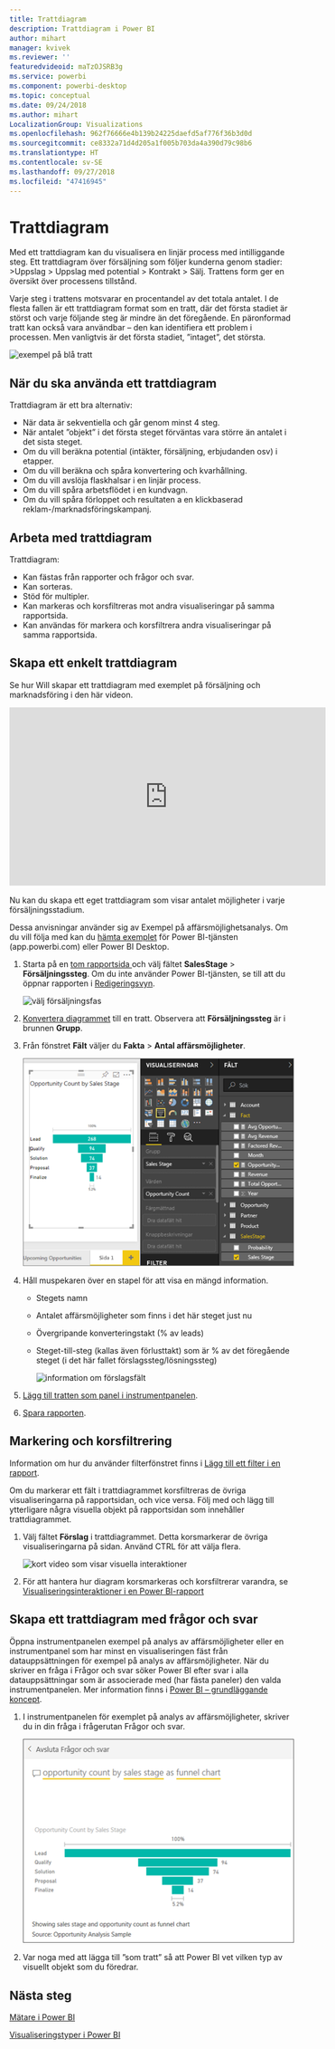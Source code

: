 ```yaml
---
title: Trattdiagram
description: Trattdiagram i Power BI
author: mihart
manager: kvivek
ms.reviewer: ''
featuredvideoid: maTzOJSRB3g
ms.service: powerbi
ms.component: powerbi-desktop
ms.topic: conceptual
ms.date: 09/24/2018
ms.author: mihart
LocalizationGroup: Visualizations
ms.openlocfilehash: 962f76666e4b139b24225daefd5af776f36b3d0d
ms.sourcegitcommit: ce8332a71d4d205a1f005b703da4a390d79c98b6
ms.translationtype: HT
ms.contentlocale: sv-SE
ms.lasthandoff: 09/27/2018
ms.locfileid: "47416945"
---
```

# <a name="funnel-charts"></a>Trattdiagram
Med ett trattdiagram kan du visualisera en linjär process med intilliggande steg. Ett trattdiagram över försäljning som följer kunderna genom stadier: \>Uppslag \> Uppslag med potential \> Kontrakt \> Sälj.  Trattens form ger en översikt över processens tillstånd.

Varje steg i trattens motsvarar en procentandel av det totala antalet. I de flesta fallen är ett trattdiagram format som en tratt, där det första stadiet är störst och varje följande steg är mindre än det föregående.  En päronformad tratt kan också vara användbar – den kan identifiera ett problem i processen.  Men vanligtvis är det första stadiet, ”intaget”, det största.

![exempel på blå tratt](media/power-bi-visualization-funnel-charts/funnelplain.png)

## <a name="when-to-use-a-funnel-chart"></a>När du ska använda ett trattdiagram
Trattdiagram är ett bra alternativ:

* När data är sekventiella och går genom minst 4 steg.
* När antalet ”objekt” i det första steget förväntas vara större än antalet i det sista steget.
* Om du vill beräkna potential (intäkter, försäljning, erbjudanden osv) i etapper.
* Om du vill beräkna och spåra konvertering och kvarhållning.
* Om du vill avslöja flaskhalsar i en linjär process.
* Om du vill spåra arbetsflödet i en kundvagn.
* Om du vill spåra förloppet och resultaten a en klickbaserad reklam-/marknadsföringskampanj.

## <a name="working-with-funnel-charts"></a>Arbeta med trattdiagram
Trattdiagram:

* Kan fästas från rapporter och frågor och svar.
* Kan sorteras.
* Stöd för multipler.
* Kan markeras och korsfiltreras mot andra visualiseringar på samma rapportsida.
* Kan användas för markera och korsfiltrera andra visualiseringar på samma rapportsida.

## <a name="create-a-basic-funnel-chart"></a>Skapa ett enkelt trattdiagram
Se hur Will skapar ett trattdiagram med exemplet på försäljning och marknadsföring i den här videon.

<iframe width="560" height="315" src="https://www.youtube.com/embed/qKRZPBnaUXM" frameborder="0" allow="autoplay; encrypted-media" allowfullscreen></iframe>


Nu kan du skapa ett eget trattdiagram som visar antalet möjligheter i varje försäljningsstadium.

Dessa anvisningar använder sig av Exempel på affärsmöjlighetsanalys. Om du vill följa med kan du [hämta exemplet](../sample-datasets.md) för Power BI-tjänsten (app.powerbi.com) eller Power BI Desktop.   

1. Starta på en [tom rapportsida ](../power-bi-report-add-page.md) och välj fältet **SalesStage** \> **Försäljningssteg**. Om du inte använder Power BI-tjänsten, se till att du öppnar rapporten i [Redigeringsvyn](../service-interact-with-a-report-in-editing-view.md).
   
    ![välj försäljningsfas](media/power-bi-visualization-funnel-charts/funnelselectfield_new.png)
2. [Konvertera diagrammet](power-bi-report-change-visualization-type.md) till en tratt. Observera att **Försäljningssteg** är i brunnen **Grupp**. 
3. Från fönstret **Fält** väljer du **Fakta** \> **Antal affärsmöjligheter**.
   
    ![skapa trattdiagram](media/power-bi-visualization-funnel-charts/power-bi-funnel.png)
4. Håll muspekaren över en stapel för att visa en mängd information.
   
   * Stegets namn
   * Antalet affärsmöjligheter som finns i det här steget just nu
   * Övergripande konverteringstakt (% av leads) 
   * Steget-till-steg (kallas även förlusttakt) som är % av det föregående steget (i det här fallet förslagssteg/lösningssteg)
     
     ![information om förslagsfält](media/power-bi-visualization-funnel-charts/funnelhover_new.png)
5. [Lägg till tratten som panel i instrumentpanelen](../service-dashboard-tiles.md). 
6. [Spara rapporten](../service-report-save.md).

## <a name="highlighting-and-cross-filtering"></a>Markering och korsfiltrering
Information om hur du använder filterfönstret finns i [Lägg till ett filter i en rapport](../power-bi-report-add-filter.md).

Om du markerar ett fält i trattdiagrammet korsfiltreras de övriga visualiseringarna på rapportsidan, och vice versa. Följ med och lägg till ytterligare några visuella objekt på rapportsidan som innehåller trattdiagrammet.

1. Välj fältet **Förslag** i trattdiagrammet. Detta korsmarkerar de övriga visualiseringarna på sidan. Använd CTRL för att välja flera.
   
   ![kort video som visar visuella interaktioner](media/power-bi-visualization-funnel-charts/funnelchartnoowl.gif)
2. För att hantera hur diagram korsmarkeras och korsfiltrerar varandra, se [Visualiseringsinteraktioner i en Power BI-rapport](../service-reports-visual-interactions.md)

## <a name="create-a-funnel-chart-using-qa"></a>Skapa ett trattdiagram med frågor och svar
Öppna instrumentpanelen exempel på analys av affärsmöjligheter eller en instrumentpanel som har minst en visualiseringen fäst från datauppsättningen för exempel på analys av affärsmöjligheter.  När du skriver en fråga i Frågor och svar söker Power BI efter svar i alla datauppsättningar som är associerade med (har fästa paneler) den valda instrumentpanelen. Mer information finns i [Power BI – grundläggande koncept](../service-basic-concepts.md).

1. I instrumentpanelen för exemplet på analys av affärsmöjligheter, skriver du in din fråga i frågerutan Frågor och svar.
   
   ![frågeruta och tratt](media/power-bi-visualization-funnel-charts/power-bi-qna.png)
   
2. Var noga med att lägga till ”som tratt” så att Power BI vet vilken typ av visuellt objekt som du föredrar.

## <a name="next-steps"></a>Nästa steg

[Mätare i Power BI](power-bi-visualization-radial-gauge-charts.md)

[Visualiseringstyper i Power BI](power-bi-visualization-types-for-reports-and-q-and-a.md)
